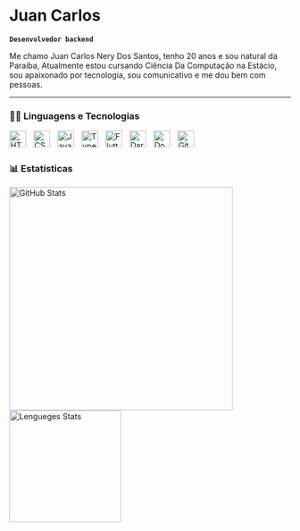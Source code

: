 # Juan Carlos

**`Desenvolvedor backend`**

Me chamo Juan Carlos Nery Dos Santos, tenho 20 anos e sou natural da Paraiba, Atualmente estou cursando Ciência Da Computação na Estácio, sou apaixonado por tecnologia, sou comunicativo e me dou bem com pessoas.

---

### 👨‍💻 Linguagens e Tecnologias

<img 
    align="left" 
    alt="HTML"
    title="HTML" 
    width="30px" 
    style="padding-right: 10px;" 
    src="https://cdn.jsdelivr.net/gh/devicons/devicon@latest/icons/html5/html5-original.svg" 
/>
<img 
    align="left" 
    alt="CSS" 
    title="CSS"
    width="30px" 
    style="padding-right: 10px;" 
    src="https://cdn.jsdelivr.net/gh/devicons/devicon@latest/icons/css3/css3-original.svg" 
/>
<img 
    align="left" 
    alt="JavaScript" 
    title="JavaScript"
    width="30px" 
    style="padding-right: 10px;" 
    src="https://cdn.jsdelivr.net/gh/devicons/devicon@latest/icons/javascript/javascript-original.svg" 
/>
<img 
    align="left" 
    alt="TypeScript"
    title="TypeScript" 
    width="30px" 
    style="padding-right: 10px;" 
    src="https://cdn.jsdelivr.net/gh/devicons/devicon@latest/icons/typescript/typescript-original.svg" 
/>
<img 
    align="left" 
    alt="Flutter"
    title="Flutter" 
    width="30px" 
    style="padding-right: 10px;" 
    src="https://cdn.jsdelivr.net/gh/devicons/devicon@latest/icons/flutter/flutter-original.svg" 
/>
<img
    align="left" 
    alt="Dart"
    title="Dart" 
    width="30px" 
    style="padding-right: 10px;" 
 src="https://cdn.jsdelivr.net/gh/devicons/devicon@latest/icons/dart/dart-original.svg" 
/>
<img align="left" 
    alt="Docker"
    title="Docker" 
    width="30px" 
    style="padding-right: 10px;" 
    src="https://cdn.jsdelivr.net/gh/devicons/devicon@latest/icons/docker/docker-original.svg"
/>
<img align="left" 
    alt="Git"
    title="Git" 
    width="30px" 
    style="padding-right: 10px;" 
    src="https://cdn.jsdelivr.net/gh/devicons/devicon@latest/icons/git/git-original.svg" 
/>
          

<br/>
<br/>

### 📊 Estatísticas

<img align="left"
    alt="GitHub Stats"
    width="400" 
    style="padding-right: 10px;" 
    src="https://github-readme-stats.vercel.app/api?username=JuanNerySantos&show_icons=true&theme=dracula&locale=pt-br" 
/>
<img 
      align="left" 
      alt="Lengueges Stats" 
      height="200" 
      src="https://github-readme-stats.vercel.app/api/top-langs/?username=JuanNerySantos&theme=tokyonight&layout=compact&custom_title=Tecnologias&langs_count=9" 
  />
                    



